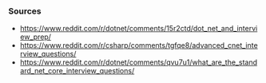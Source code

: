 ### Sources
- https://www.reddit.com/r/dotnet/comments/15r2ctd/dot_net_and_interview_prep/
- https://www.reddit.com/r/csharp/comments/tgfqe8/advanced_cnet_interview_questions/
- https://www.reddit.com/r/dotnet/comments/qvu7u1/what_are_the_standard_net_core_interview_questions/